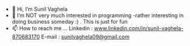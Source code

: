 - 👋 Hi, I’m Sunil Vaghela
- 👀 I’m NOT very much interested in programming -rather interesting in doing business someday :) . This is just for fun   
- 📫 How to reach me ... 
Linkedin :  www.linkedin.com/in/sunil-vaghela-870683170 
E-mail : sunilvaghela09@gmail.com

<!---
gokarot/gokarot is a ✨ special ✨ repository because its `README.md` (this file) appears on your GitHub profile.
You can click the Preview link to take a look at your changes.
--->
